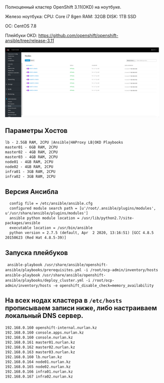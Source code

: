 Полноценный кластер OpenShift 3.11(OKD) на ноутбуке.

Железо ноутбука: 
CPU: Core i7 8gen
RAM: 32GB
DISK: 1TB SSD

ОС: CentOS 7.8

Плейбуки OKD: https://github.com/openshift/openshift-ansible/tree/release-3.11

![alt text](https://github.com/Nurlan199206/okd-3.11/blob/master/%D0%A1%D0%BD%D0%B8%D0%BC%D0%BE%D0%BA%20%D1%8D%D0%BA%D1%80%D0%B0%D0%BD%D0%B0%202020-08-16%20%D0%B2%2017.36.04.png?raw=true)

Параметры Хостов
-----------------------------------------------------------------------------------
```
lb - 2.5GB RAM, 2CPU |Ansible|HAProxy LB|OKD Playbooks
master01 - 6GB RAM, 2CPU
master02 - 4GB RAM, 2CPU
master03 - 4GB RAM, 2CPU
node01 - 4GB RAM, 2CPU
node02 - 4GB RAM, 2CPU
infra01 - 3GB RAM, 2CPU
infra02 - 3GB RAM, 2CPU
```


Версия Ансибла
------------------------------------------------------------------------------------
```ansible 2.9.10
  config file = /etc/ansible/ansible.cfg
  configured module search path = [u'/root/.ansible/plugins/modules', u'/usr/share/ansible/plugins/modules']
  ansible python module location = /usr/lib/python2.7/site-packages/ansible
  executable location = /usr/bin/ansible
  python version = 2.7.5 (default, Apr  2 2020, 13:16:51) [GCC 4.8.5 20150623 (Red Hat 4.8.5-39)]
```

Запуска плейбуков
------------------------------------------------------------------------------------  
``` ansible-playbook /usr/share/ansible/openshift-ansible/playbooks/prerequisites.yml -i /root/ocp-admin/inventory/hosts```
``` ansible-playbook /usr/share/ansible/openshift-ansible/playbooks/deploy_cluster.yml -i /root/ocp-admin/inventory/hosts -e openshift_disable_check=memory_availability```

На всех нодах кластера в ```/etc/hosts``` прописываем записи ниже, либо настраиваем локальный DNS сервер.
------------------------------------------------------------------------------------

```192.168.0.160 openshift-cluster.nurlan.kz
192.168.0.160 openshift-internal.nurlan.kz
192.168.0.160 console.apps.nurlan.kz
192.168.0.160 console.nurlan.kz
192.168.0.161 master01.nurlan.kz
192.168.0.162 master02.nurlan.kz
192.168.0.163 master03.nurlan.kz 
192.168.0.160 lb.nurlan.kz
192.168.0.164 node01.nurlan.kz
192.168.0.165 node02.nurlan.kz
192.168.0.166 infra01.nurlan.kz
192.168.0.167 infra02.nurlan.kz
